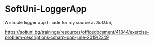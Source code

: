 # SoftUni-LoggerApp
A simple logger app I made for my course at SoftUni,

https://softuni.bg/trainings/resources/officedocument/41844/exercise-problem-descriptions-csharp-oop-june-2019/2349
